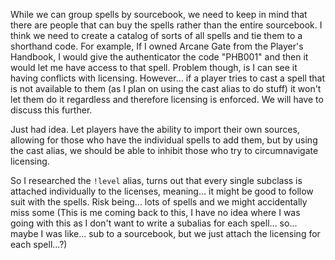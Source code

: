 While we can group spells by sourcebook, we need to keep in mind that there are people that can buy the spells rather than the entire sourcebook. I think we need to create a catalog of sorts of all spells and tie them to a shorthand code. For example, If I owned Arcane Gate from the Player's Handbook, I would give the authenticator the code "PHB001" and then it would let me have access to that spell. Problem though, is I can see it having conflicts with licensing. However... if a player tries to cast a spell that is not available to them (as I plan on using the cast alias to do stuff) it won't let them do it regardless and therefore licensing is enforced. We will have to discuss this further.

Just had idea. Let players have the ability to import their own sources, allowing for those who have the individual spells to add them, but by using the cast alias, we should be able to inhibit those who try to circumnavigate licensing.

So I researched the `!level` alias, turns out that every single subclass is attached individually to the licenses, meaning... it might be good to follow suit with the spells. Risk being... lots of spells and we might accidentally miss some (This is me coming back to this, I have no idea where I was going with this as I don't want to write a subalias for each spell... so... maybe I was like... sub to a sourcebook, but we just attach the licensing for each spell...?)